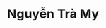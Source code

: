 ---
layout: album_gallery
resource: instagram
title: "Nguyễn Trà My"
description: "Instagram albums of Nguyễn Trà My</br>. Username: teamy_99"
active: gallery
images:
- image_path: /teamy_99/0/20240330_124954_434286311_18403858480065911_7530335078876847690_n.jpg
  gallery-folder: /gallery/teamy_99/0/
  gallery-name: 0
  gallery-date: April 2025
- image_path: /teamy_99/1/20210905_113630_241233852_225710266054649_8182480005028497576_n.jpg
  gallery-folder: /gallery/teamy_99/1/
  gallery-name: 1
  gallery-date: April 2025
- image_path: /teamy_99/1+/20210927_193446_243178648_603955014299829_3071233780834858833_n.jpg
  gallery-folder: /gallery/teamy_99/1+/
  gallery-name: 1+
  gallery-date: April 2025
- image_path: /teamy_99/2/20230826_185756_369910182_18363138826065911_1235074430000350659_n.jpg
  gallery-folder: /gallery/teamy_99/2/
  gallery-name: 2
  gallery-date: April 2025
- image_path: /teamy_99/2+/20230112_094157_325385404_709820454066781_843217149723947164_n.jpg
  gallery-folder: /gallery/teamy_99/2+/
  gallery-name: 2+
  gallery-date: April 2025
- image_path: /teamy_99/7/20240318_113709_431997510_18401953315065911_8466926976021722815_n.jpg
  gallery-folder: /gallery/teamy_99/7/
  gallery-name: 7
  gallery-date: April 2025
- image_path: /teamy_99/8/20231121_181556_404228747_18378745450065911_3420288227710468050_n.jpg
  gallery-folder: /gallery/teamy_99/8/
  gallery-name: 8
  gallery-date: April 2025
- image_path: /teamy_99/9/20240112_152441_418739136_18387725962065911_7229586645696670724_n.jpg
  gallery-folder: /gallery/teamy_99/9/
  gallery-name: 9
  gallery-date: April 2025
---